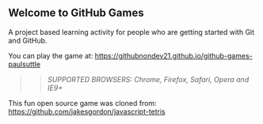 ## Welcome to GitHub Games

A project based learning activity for people who are getting started with Git and GitHub.

You can play the game at: https://githubnondev21.github.io/github-games-paulsuttle

>> _*SUPPORTED BROWSERS*: Chrome, Firefox, Safari, Opera and IE9+_

This fun open source game was cloned from: https://github.com/jakesgordon/javascript-tetris
